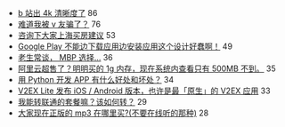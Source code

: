 - [b 站出 4k 清晰度了](https://www.v2ex.com/t/580696) 86
- [难道我被 v 友骗了？](https://www.v2ex.com/t/580761) 76
- [咨询下大家上海买房建议](https://www.v2ex.com/t/580714) 53
- [Google Play 不能边下载应用边安装应用这个设计好蠢啊！](https://www.v2ex.com/t/580689) 49
- [老生常谈， MBP 选择…](https://www.v2ex.com/t/580716) 36
- [阿里云超售了？明明买的 1g 内存，现在系统内查看只有 500MB 不到。](https://www.v2ex.com/t/580708) 35
- [用 Python 开发 APP 有什么好处和坏处？](https://www.v2ex.com/t/580719) 34
- [V2EX Lite 发布 iOS / Android 版本，也许是最「原生」的 V2EX 应用](https://www.v2ex.com/t/580730) 33
- [我能转联通的套餐嘛？该如何转？](https://www.v2ex.com/t/580674) 29
- [大家现在正版的 mp3 在哪里买?(不要在线听的那种)](https://www.v2ex.com/t/580677) 28